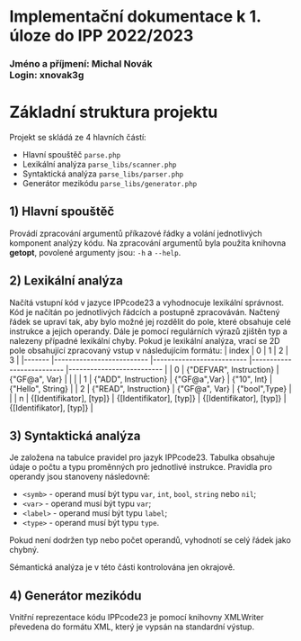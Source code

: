 # Implementační dokumentace k 1. úloze do IPP 2022/2023
### Jméno a příjmení: Michal Novák <br>Login: xnovak3g

# Základní struktura projektu

Projekt se skládá ze 4 hlavních částí:
- Hlavní spouštěč `parse.php`
- Lexikální analýza `parse_libs/scanner.php`
- Syntaktická analýza `parse_libs/parser.php`
- Generátor mezikódu `parse_libs/generator.php`

## 1) Hlavní spouštěč 
Provádí zpracování argumentů příkazové řádky a volání jednotlivých komponent analýzy kódu.
Na zpracování argumentů byla použita knihovna **getopt**, povolené argumenty jsou: `-h` a `--help`.

## 2) Lexikální analýza
Načítá vstupní kód v jazyce IPPcode23 a vyhodnocuje lexikální správnost. Kód je načítán po jednotlivých řádcích a postupně zpracováván. Načtený řádek se upraví tak, aby bylo možné jej rozdělit do pole, které obsahuje celé instrukce a jejich operandy. Dále je pomocí regulárních výrazů zjištěn typ a nalezeny případné lexikální chyby. Pokud je lexikální analýza, vrací se 2D pole obsahující zpracovaný vstup v následujícím formátu:
| index 	| 0                        	| 1                        	| 2                        	| 3                        	|
|-------	|--------------------------	|--------------------------	|--------------------------	|--------------------------	|
| 0     	| {"DEFVAR", Instruction}  	| {"GF@a", Var}            	|                          	|                          	|
| 1     	| {"ADD", Instruction}     	| {"GF@a",Var}             	| {"10", Int}              	| {"Hello", String}        	|
| 2     	| {"READ", Instruction}    	| {"GF@a", Var}            	| {"bool",Type}            	|                          	|
| n     	| {[Identifikator], [typ]} 	| {[Identifikator], [typ]} 	| {[Identifikator], [typ]} 	| {[Identifikator], [typ]} 	|

## 3) Syntaktická analýza
Je založena na tabulce pravidel pro jazyk IPPcode23. Tabulka obsahuje údaje o počtu a typu proměnných pro jednotlivé instrukce. Pravidla pro operandy jsou stanoveny následovně:
- ``<symb>`` - operand musí být typu `var`, `int`, `bool`, `string` nebo `nil`;
- ``<var>`` - operand musí být typu `var`;
- ``<label>`` - operand musí být typu `label`;
- ``<type>`` - operand musí být typu `type`.

Pokud není dodržen typ nebo počet operandů, vyhodnotí se celý řádek jako chybný.


Sémantická analýza je v této části kontrolována jen okrajově. 

## 4) Generátor mezikódu
Vnitřní reprezentace kódu IPPcode23 je pomocí knihovny XMLWriter převedena do formátu XML, který je vypsán na standardní výstup.